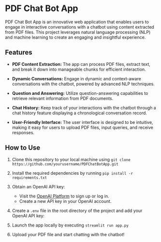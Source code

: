 # PDF Chat Bot App

PDF Chat Bot App is an innovative web application that enables users to engage in interactive conversations with a chatbot using content extracted from PDF files. This project leverages natural language processing (NLP) and machine learning to create an engaging and insightful experience.



## Features

- **PDF Content Extraction:** The app can process PDF files, extract text, and break it down into manageable chunks for efficient interaction.

- **Dynamic Conversations:** Engage in dynamic and context-aware conversations with the chatbot, powered by advanced NLP techniques.

- **Question and Answering:** Utilize question-answering capabilities to retrieve relevant information from PDF documents.

- **Chat History:** Keep track of your interactions with the chatbot through a chat history feature displaying a chronological conversation record.

- **User-Friendly Interface:** The user interface is designed to be intuitive, making it easy for users to upload PDF files, input queries, and receive responses.

## How to Use

1. Clone this repository to your local machine using `git clone https://github.com/yourusername/PDFChatBotApp.git`

2. Install the required dependencies by running `pip install -r requirements.txt`

3. Obtain an OpenAI API key:

   - Visit the [OpenAI Platform](https://platform.openai.com/) to sign up or log in.
   - Create a new API key in your OpenAI account.

4. Create a `.env` file in the root directory of the project and add your OpenAI API key:

5. Launch the app locally by executing `streamlit run app.py`

6. Upload your PDF file and start chatting with the chatbot!
